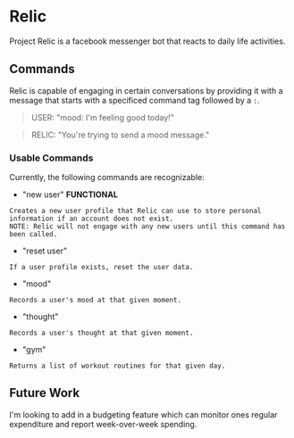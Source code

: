 # Relic
Project Relic is a facebook messenger bot that reacts to daily life activities.

## Commands
Relic is capable of engaging in certain conversations by providing it with a message that starts with a specificed command tag followed by a `:`.
> USER: "mood: I'm feeling good today!"

> RELIC: "You're trying to send a mood message."
### Usable Commands
Currently, the following commands are recognizable:
- "new user" **FUNCTIONAL**
```
Creates a new user profile that Relic can use to store personal information if an account does not exist.
NOTE: Relic will not engage with any new users until this command has been called.
```
- "reset user" 
```
If a user profile exists, reset the user data.
```
- "mood"
```
Records a user's mood at that given moment.
```
- "thought"
```
Records a user's thought at that given moment.
```
- "gym"
```
Returns a list of workout routines for that given day.
```
## Future Work
I'm looking to add in a budgeting feature which can monitor ones regular expenditure and report week-over-week spending.
